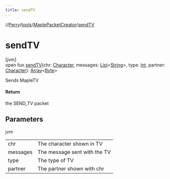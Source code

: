 ```yaml
---
title: sendTV
---
```

//[Perry](../../../index.html)/[tools](../index.html)/[MaplePacketCreator](index.html)/[sendTV](send-t-v.html)



# sendTV



[jvm]\
open fun [sendTV](send-t-v.html)(chr: [Character](../../client/-character/index.html), messages: [List](https://docs.oracle.com/javase/8/docs/api/java/util/List.html)&lt;[String](https://docs.oracle.com/javase/8/docs/api/java/lang/String.html)&gt;, type: [Int](https://kotlinlang.org/api/latest/jvm/stdlib/kotlin/-int/index.html), partner: [Character](../../client/-character/index.html)): [Array](https://kotlinlang.org/api/latest/jvm/stdlib/kotlin/-array/index.html)&lt;[Byte](https://kotlinlang.org/api/latest/jvm/stdlib/kotlin/-byte/index.html)&gt;



Sends MapleTV



#### Return



the SEND_TV packet



## Parameters


jvm

| | |
|---|---|
| chr | The character shown in TV |
| messages | The message sent with the TV |
| type | The type of TV |
| partner | The partner shown with chr |




